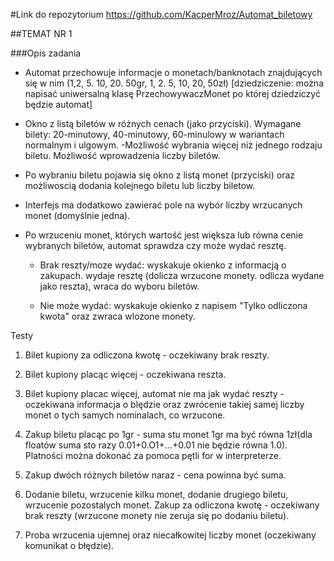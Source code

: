 

#Link do repozytorium
https://github.com/KacperMroz/Automat_biletowy

##TEMAT NR 1 


###Opis zadania

- Automat przechowuje informacje o monetach/banknotach znajdujących się w
nim (1,2, 5. 10, 20. 50gr, 1, 2. 5, 10, 20, 50zł) [dziedziczenie: można napisać
uniwersalną klasę PrzechowywaczMonet po której dziedziczyć będzie automat]
- Okno z listą biletów w różnych cenach (jako przyciski). Wymagane bilety:
20-minutowy, 40-minutowy, 60-minulowy w wariantach normalnym i ulgowym.
-Możliwość wybrania więcej niż jednego rodzaju biletu. Możliwość
wprowadzenia liczby biletów.
- Po wybraniu biletu pojawia się okno z listą monet (przyciski) oraz możliwoscią dodania kolejnego biletu lub liczby biletow.
- Interfejs ma dodatkowo zawierać pole na wybór liczby wrzucanych monet (domyślnie jedna).

- Po wrzuceniu monet, których wartość jest większa lub równa cenie wybranych biletów, automat sprawdza czy może wydać resztę.

    - Brak reszty/moze wydać: wyskakuje okienko z informacją o zakupach. wydaje
    resztę (dolicza wrzucone monety. odlicza wydane jako reszta), wraca do
    wyboru biletów.

    - Nie może wydać: wyskakuje okienko z napisem "Tylko odliczona kwota" oraz zwraca wlożone monety.

Testy

1. Bilet kupiony za odliczona kwotę - oczekiwany brak reszty.

2. Bilet kupiony placąc więcej - oczekiwana reszta.

3. Bilet kupiony placac więcej, automat nie ma jak wydać reszty - oczekiwana informacja o blędzie oraz zwrócenie takiej samej liczby monet o tych samych nominalach, co wrzucone.

4. Zakup biletu placąc po 1gr - suma stu monet 1gr ma być równa 1zł(dla floatów  suma sto razy 0.01+0.O1+...+0.01 nie będzie równa 1.0). Platności można dokonać za pomoca pętli for w interpreterze.

5. Zakup dwóch różnych biletów naraz - cena powinna być suma.

6. Dodanie biletu, wrzucenie kilku monet, dodanie drugiego biletu, wrzucenie pozostalych monet. Zakup za odliczona kwotę - oczekiwany brak reszty (wrzucone monety nie zeruja się po dodaniu biletu).

7. Proba wrzucenia ujemnej oraz niecałkowitej liczby monet (oczekiwany komunikat  o błędzie).